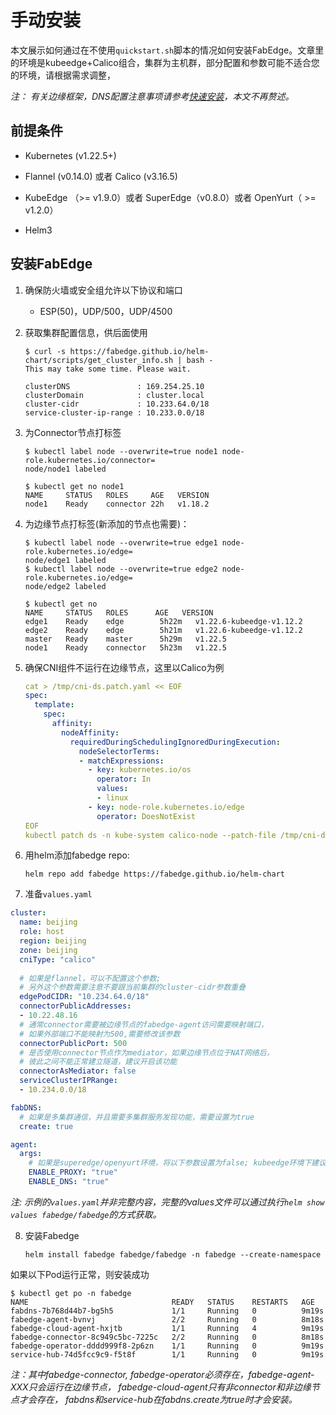 # 手动安装

本文展示如何通过在不使用`quickstart.sh`脚本的情况如何安装FabEdge。文章里的环境是kubeedge+Calico组合，集群为主机群，部分配置和参数可能不适合您的环境，请根据需求调整，

*注： 有关边缘框架，DNS配置注意事项请参考[快速安装](./get-started_zh.md)，本文不再赘述。*

## 前提条件

- Kubernetes (v1.22.5+)

- Flannel (v0.14.0) 或者 Calico (v3.16.5)

- KubeEdge （>= v1.9.0）或者 SuperEdge（v0.8.0）或者 OpenYurt（ >= v1.2.0）

- Helm3


## 安装FabEdge

1. 确保防火墙或安全组允许以下协议和端口 
   - ESP(50)，UDP/500，UDP/4500
   
2. 获取集群配置信息，供后面使用  
	
	```shell
	$ curl -s https://fabedge.github.io/helm-chart/scripts/get_cluster_info.sh | bash -
	This may take some time. Please wait.
		
	clusterDNS               : 169.254.25.10
	clusterDomain            : cluster.local
	cluster-cidr             : 10.233.64.0/18
	service-cluster-ip-range : 10.233.0.0/18
	```

3. 为Connector节点打标签

	```shell
	$ kubectl label node --overwrite=true node1 node-role.kubernetes.io/connector=
	node/node1 labeled
	
	$ kubectl get no node1
	NAME     STATUS   ROLES     AGE   VERSION
	node1    Ready    connector 22h   v1.18.2
	```

4. 为边缘节点打标签(新添加的节点也需要)：

	```shell
	$ kubectl label node --overwrite=true edge1 node-role.kubernetes.io/edge=
	node/edge1 labeled
	$ kubectl label node --overwrite=true edge2 node-role.kubernetes.io/edge=
	node/edge2 labeled
	
	$ kubectl get no
	NAME     STATUS   ROLES      AGE   VERSION
	edge1    Ready    edge        5h22m   v1.22.6-kubeedge-v1.12.2
	edge2    Ready    edge        5h21m   v1.22.6-kubeedge-v1.12.2
	master   Ready    master      5h29m   v1.22.5
	node1    Ready    connector   5h23m   v1.22.5
	```

5. 确保CNI组件不运行在边缘节点，这里以Calico为例

   ```yaml
   cat > /tmp/cni-ds.patch.yaml << EOF
   spec:
     template:
       spec:
         affinity:
           nodeAffinity:
             requiredDuringSchedulingIgnoredDuringExecution:
               nodeSelectorTerms:
               - matchExpressions:
                 - key: kubernetes.io/os
                   operator: In
                   values:
                   - linux
                 - key: node-role.kubernetes.io/edge
                   operator: DoesNotExist
   EOF
   kubectl patch ds -n kube-system calico-node --patch-file /tmp/cni-ds.patch.yaml
   ```

6. 用helm添加fabedge repo: 

   ```shell
   helm repo add fabedge https://fabedge.github.io/helm-chart
   ```

 7. 准备`values.yaml`

```yaml
cluster:
  name: beijing
  role: host
  region: beijing
  zone: beijing
  cniType: "calico"
  
  # 如果是flannel，可以不配置这个参数;
  # 另外这个参数需要注意不要跟当前集群的cluster-cidr参数重叠
  edgePodCIDR: "10.234.64.0/18" 
  connectorPublicAddresses:
  - 10.22.48.16
  # 通常connector需要被边缘节点的fabedge-agent访问需要映射端口，
  # 如果外部端口不能映射为500,需要修改该参数
  connectorPublicPort: 500
  # 是否使用connector节点作为mediator，如果边缘节点位于NAT网络后，
  # 彼此之间不能正常建立隧道，建议开启该功能
  connectorAsMediator: false
  serviceClusterIPRange:
  - 10.234.0.0/18

fabDNS:
  # 如果是多集群通信，并且需要多集群服务发现功能，需要设置为true 
  create: true 

agent:
  args:
    # 如果是superedge/openyurt环境，将以下参数设置为false; kubeedge环境下建议打开
    ENABLE_PROXY: "true" 
    ENABLE_DNS: "true" 
```

*注:  示例的`values.yaml`并非完整内容，完整的values文件可以通过执行`helm show values fabedge/fabedge`的方式获取。*

8. 安装Fabedge

   ```shell
   helm install fabedge fabedge/fabedge -n fabedge --create-namespace
   ```

如果以下Pod运行正常，则安装成功

```shell
$ kubectl get po -n fabedge
NAME                                READY   STATUS    RESTARTS   AGE
fabdns-7b768d44b7-bg5h5             1/1     Running   0          9m19s
fabedge-agent-bvnvj                 2/2     Running   0          8m18s
fabedge-cloud-agent-hxjtb           1/1     Running   4          9m19s
fabedge-connector-8c949c5bc-7225c   2/2     Running   0          8m18s
fabedge-operator-dddd999f8-2p6zn    1/1     Running   0          9m19s
service-hub-74d5fcc9c9-f5t8f        1/1     Running   0          9m19s
```

*注：其中fabedge-connector, fabedge-operator必须存在，fabedge-agent-XXX只会运行在边缘节点， fabedge-cloud-agent只有非connector和非边缘节点才会存在， fabdns和service-hub在fabdns.create为true时才会安装。*

